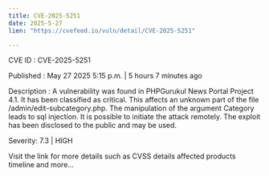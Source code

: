 ```yaml
---
title: CVE-2025-5251
date: 2025-5-27
lien: "https://cvefeed.io/vuln/detail/CVE-2025-5251"

---
```


CVE ID : CVE-2025-5251

Published :  May 27
2025
5:15 p.m. | 5 hours
7 minutes ago

Description : A vulnerability was found in PHPGurukul News Portal Project 4.1. It has been classified as critical. This affects an unknown part of the file /admin/edit-subcategory.php. The manipulation of the argument Category leads to sql injection. It is possible to initiate the attack remotely. The exploit has been disclosed to the public and may be used.

Severity: 7.3 | HIGH

Visit the link for more details
such as CVSS details
affected products
timeline
and more...
